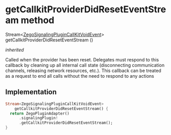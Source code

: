 


# getCallkitProviderDidResetEventStream method








Stream&lt;[ZegoSignalingPluginCallKitVoidEvent](../../zego_uikit_prebuilt_live_audio_room/ZegoSignalingPluginCallKitVoidEvent-class.md)> getCallkitProviderDidResetEventStream
()

_<span class="feature">inherited</span>_



<p>Called when the provider has been reset. Delegates must respond to this callback by cleaning up all internal call state (disconnecting communication channels, releasing network resources, etc.). This callback can be treated as a request to end all calls without the need to respond to any actions</p>



## Implementation

```dart
Stream<ZegoSignalingPluginCallKitVoidEvent>
    getCallkitProviderDidResetEventStream() {
  return ZegoPluginAdapter()
      .signalingPlugin!
      .getCallkitProviderDidResetEventStream();
}
```







